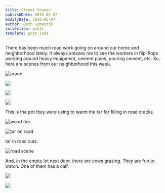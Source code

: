 ```yaml
---
title: Street Scenes
publishDate: 2016-05-07
modifyDate: 2016-05-07
author: Beth Symanzik
collection: posts
template: post.jade
---
```


There has been much road work going on around our home and neighborhood
lately.  It always amazes me to see the workers in flip-flops working around
heavy equipment, cement pipes, pouring cement, etc.  So, here are scenes from
our neighborhood this week.

![crane](/images/IMG_5974.JPG)

![](/images/IMG_5976.JPG)

![](/images/IMG_5978.JPG)

![](/images/IMG_5990.JPG)

This is the pot they were using to warm the tar for filling in road cracks.

![wood fire](/images/IMG_5991.JPG)

![tar on road](/images/IMG_5993.JPG)

tar in road cuts.

![road scene](/images/IMG_5994.JPG)

And, in the empty lot next door, there are cows grazing.  They are fun to
watch.  One of them has a calf.

![](/images/IMG_5999.JPG)

![](/images/IMG_5998.JPG)
